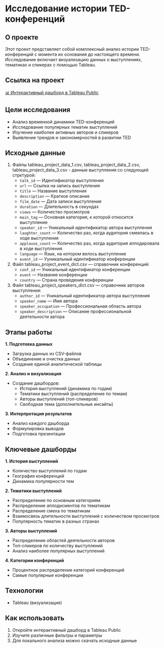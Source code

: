 # Исследование истории TED-конференций
## О проекте
Этот проект представляет собой комплексный анализ истории TED-конференций с момента их основания до настоящего времени. Исследование включает визуализацию данных о выступлениях, тематиках и спикерах с помощью Tableau.
## Ссылка на проект
[📊 Интерактивный дашборд в Tableau Public](https://public.tableau.com/views/TED-_17144078673380/Story1?:language=en-US&:sid=&:redirect=auth&:display_count=n&:origin=viz_share_link)
## Цели исследования
* Анализ временной динамики TED-конференций
* Исследование популярных тематик выступлений
* Изучение наиболее активных авторов и спикеров
* Выявление трендов и закономерностей в развитии TED

 ## Исходные данные
1. Файлы tableau_project_data_1.csv, tableau_project_data_2.csv, tableau_project_data_3.csv - данные выступления со следующей стрктурой:
    - `talk_id` — Идентификатор выступления
    * `url` — Ссылка на запись выступления
    * `title` — Название выступления
    * `description` — Краткое описание
    * `film_date` — Дата записи выступления
    * `duration` — Длительность в секундах
    * `views` — Количество просмотров
    * `main_tag` — Основная категория, к которой относится выступление
    * `speaker_id` — Уникальный идентификатор автора выступления
    * `laughter_count` — Количество раз, когда аудитория смеялась в ходе выступления
    * `applause_count` — Количество раз, когда аудитория аплодировала в ходе выступления
    * `language` — Язык, на котором велось выступление
    * `event_id` — Ууникальный идентификатор конференции
2. Файл tableau_project_event_dict.csv — справочник конференций:
    * `conf_id` — Уникальный идентификатор конференции
    * `event` — Название конференции
    * `country` — Страна проведения конференции
3. Файл tableau_project_speakers_dict.csv — справочник авторов выступления:
    * `author_id` — Уникальный идентификатор автора выступления
    * `speaker_name` — Имя автора
    * `speaker_occupation` — Профессиональная область автора
    * `speaker_description` — Описание профессиональной деятельности автора
## Этапы работы

**1. Подготовка данных**  
  * Загрузка данных из CSV-файлов  
  * Объединение и очистка данных  
  * Создание единой аналитической таблицы  

**2. Анализ и визуализация**  
  * Создание дашбордов:  
    - История выступлений (динамика по годам)  
    - Тематики выступлений (распределение по темам)  
    - Авторы выступлений (топ-спикеров)  
    - Свободная тема (дополнительные инсайты)  

**3. Интерпретация результатов**  
  * Анализ каждого дашборда  
  * Формулировка выводов  
  * Подготовка презентации  

## Ключевые дашборды

**1. История выступлений**  
  * Количество выступлений по годам  
  * География конференций  
  * Динамика популярности тем  

**2. Тематики выступлений**  
  * Распределение по основным категориям  
  * Распределение аплодисментов по тематикам  
  * Распределение смеха по тематикам  
  * Взаимосвязь длительности выступлений с количеством просмотров  
  * Популярность тематик в разных странах  

**3. Авторы выступлений**  
  * Распределение областей деятельности авторов  
  * Топ-спикеров по количеству выступлений  
  * Анализ наиболее популярных выступлений  

**4. Категории конференций**  
  * Процентное распределение категорий конференций  
  * Самые популярные конференции  
## Технологии
* Tableau (визуализация)
## Как использовать
1. Откройте интерактивный дашборд в Tableau Public
2. Изучите различные фильтры и параметры
3. Для локального анализа можно скачать исходные данные

